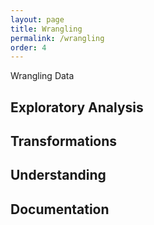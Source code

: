 ```yaml
---
layout: page
title: Wrangling
permalink: /wrangling
order: 4
---
```


Wrangling Data

## Exploratory Analysis
## Transformations
## Understanding
## Documentation
